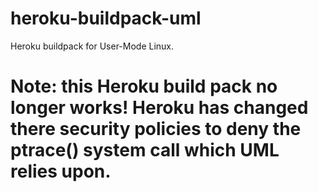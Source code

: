 # heroku-buildpack-uml
Heroku buildpack for User-Mode Linux.

# Note: this Heroku build pack no longer works! Heroku has changed there security policies to deny the ptrace() system call which UML relies upon.
